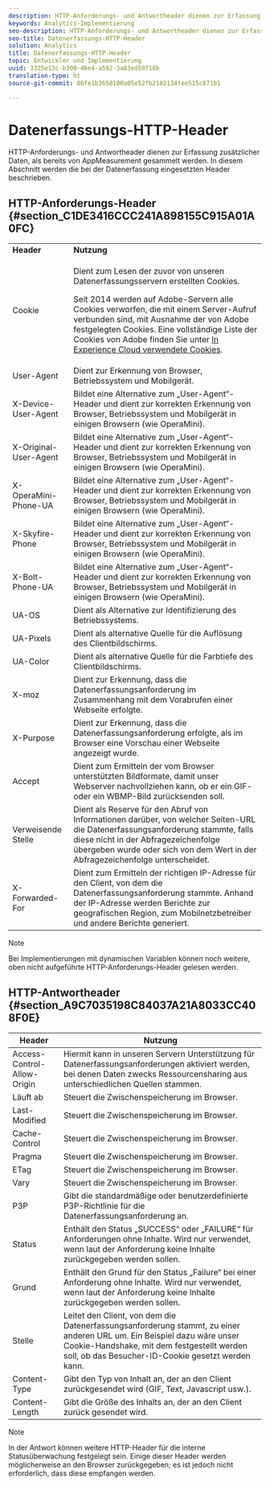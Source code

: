 ```yaml
---
description: HTTP-Anforderungs- und Antwortheader dienen zur Erfassung zusätzlicher Daten, als bereits von AppMeasurement gesammelt werden. In diesem Abschnitt werden die bei der Datenerfassung eingesetzten Header beschrieben.
keywords: Analytics-Implementierung
seo-description: HTTP-Anforderungs- und Antwortheader dienen zur Erfassung zusätzlicher Daten, als bereits von AppMeasurement gesammelt werden. In diesem Abschnitt werden die bei der Datenerfassung eingesetzten Header beschrieben.
seo-title: Datenerfassungs-HTTP-Header
solution: Analytics
title: Datenerfassungs-HTTP-Header
topic: Entwickler und Implementierung
uuid: 3325e13c-b300-46e4-a592-3a83ed59718b
translation-type: ht
source-git-commit: 86fe1b3650100a05e52fb2102134fee515c871b1

---
```



# Datenerfassungs-HTTP-Header

HTTP-Anforderungs- und Antwortheader dienen zur Erfassung zusätzlicher Daten, als bereits von AppMeasurement gesammelt werden. In diesem Abschnitt werden die bei der Datenerfassung eingesetzten Header beschrieben.

## HTTP-Anforderungs-Header {#section_C1DE3416CCC241A898155C915A01A0FC}

<table id="table_84D1F4B54ABE4423A2EBE840C49D3876"> 
 <tbody> 
  <tr> 
   <td> <b>Header</b> </td> 
   <td> <b>Nutzung</b> </td> 
  </tr> 
  <tr> 
   <td> Cookie </td> 
   <td> <p>Dient zum Lesen der zuvor von unseren Datenerfassungsservern erstellten Cookies. </p> <p> Seit 2014 werden auf Adobe-Servern alle Cookies verworfen, die mit einem Server-Aufruf verbunden sind, mit Ausnahme der von Adobe festgelegten Cookies. Eine vollständige Liste der Cookies von Adobe finden Sie unter <a href="https://marketing.adobe.com/resources/help/de_DE/whitepapers/cookies/" format="https" scope="external">In Experience Cloud verwendete Cookies</a>. </p> </td> 
  </tr> 
  <tr> 
   <td> User-Agent </td> 
   <td> Dient zur Erkennung von Browser, Betriebssystem und Mobilgerät. </td> 
  </tr> 
  <tr> 
   <td> X-Device-User-Agent </td> 
   <td> Bildet eine Alternative zum „User-Agent“-Header und dient zur korrekten Erkennung von Browser, Betriebssystem und Mobilgerät in einigen Browsern (wie OperaMini). </td> 
  </tr> 
  <tr> 
   <td> X-Original-User-Agent </td> 
   <td> Bildet eine Alternative zum „User-Agent“-Header und dient zur korrekten Erkennung von Browser, Betriebssystem und Mobilgerät in einigen Browsern (wie OperaMini). </td> 
  </tr> 
  <tr> 
   <td> X-OperaMini-Phone-UA </td> 
   <td> Bildet eine Alternative zum „User-Agent“-Header und dient zur korrekten Erkennung von Browser, Betriebssystem und Mobilgerät in einigen Browsern (wie OperaMini). </td> 
  </tr> 
  <tr> 
   <td> X-Skyfire-Phone </td> 
   <td> Bildet eine Alternative zum „User-Agent“-Header und dient zur korrekten Erkennung von Browser, Betriebssystem und Mobilgerät in einigen Browsern (wie OperaMini). </td> 
  </tr> 
  <tr> 
   <td> X-Bolt-Phone-UA </td> 
   <td> Bildet eine Alternative zum „User-Agent“-Header und dient zur korrekten Erkennung von Browser, Betriebssystem und Mobilgerät in einigen Browsern (wie OperaMini). </td> 
  </tr> 
  <tr> 
   <td> UA-OS </td> 
   <td> Dient als Alternative zur Identifizierung des Betriebssystems. </td> 
  </tr> 
  <tr> 
   <td> UA-Pixels </td> 
   <td> Dient als alternative Quelle für die Auflösung des Clientbildschirms. </td> 
  </tr> 
  <tr> 
   <td> UA-Color </td> 
   <td> Dient als alternative Quelle für die Farbtiefe des Clientbildschirms. </td> 
  </tr> 
  <tr> 
   <td> X-moz </td> 
   <td> Dient zur Erkennung, dass die Datenerfassungsanforderung im Zusammenhang mit dem Vorabrufen einer Webseite erfolgte. </td> 
  </tr> 
  <tr> 
   <td> X-Purpose </td> 
   <td> Dient zur Erkennung, dass die Datenerfassungsanforderung erfolgte, als im Browser eine Vorschau einer Webseite angezeigt wurde. </td> 
  </tr> 
  <tr> 
   <td> Accept </td> 
   <td> Dient zum Ermitteln der vom Browser unterstützten Bildformate, damit unser Webserver nachvollziehen kann, ob er ein GIF- oder ein WBMP-Bild zurücksenden soll. </td> 
  </tr> 
  <tr> 
   <td> Verweisende Stelle </td> 
   <td> Dient als Reserve für den Abruf von Informationen darüber, von welcher Seiten-URL die Datenerfassungsanforderung stammte, falls diese nicht in der Abfragezeichenfolge übergeben wurde oder sich von dem Wert in der Abfragezeichenfolge unterscheidet. </td> 
  </tr> 
  <tr> 
   <td> X-Forwarded-For </td> 
   <td> Dient zum Ermitteln der richtigen IP-Adresse für den Client, von dem die Datenerfassungsanforderung stammte. Anhand der IP-Adresse werden Berichte zur geografischen Region, zum Mobilnetzbetreiber und andere Berichte generiert. </td> 
  </tr> 
 </tbody> 
</table>

>[!NOTE]
>
>Bei Implementierungen mit dynamischen Variablen können noch weitere, oben nicht aufgeführte HTTP-Anforderungs-Header gelesen werden.

## HTTP-Antwortheader {#section_A9C7035198C84037A21A8033CC408F0E}

| **Header** | **Nutzung** |
|---|---|
| Access-Control-Allow-Origin | Hiermit kann in unseren Servern Unterstützung für Datenerfassungsanforderungen aktiviert werden, bei denen Daten zwecks Ressourcensharing aus unterschiedlichen Quellen stammen. |
| Läuft ab | Steuert die Zwischenspeicherung im Browser. |
| Last-Modified | Steuert die Zwischenspeicherung im Browser. |
| Cache-Control | Steuert die Zwischenspeicherung im Browser. |
| Pragma | Steuert die Zwischenspeicherung im Browser. |
| ETag | Steuert die Zwischenspeicherung im Browser. |
| Vary | Steuert die Zwischenspeicherung im Browser. |
| P3P | Gibt die standardmäßige oder benutzerdefinierte P3P-Richtlinie für die Datenerfassungsanforderung an. |
| Status | Enthält den Status „SUCCESS“ oder „FAILURE“ für Anforderungen ohne Inhalte. Wird nur verwendet, wenn laut der Anforderung keine Inhalte zurückgegeben werden sollen. |
| Grund | Enthält den Grund für den Status „Failure“ bei einer Anforderung ohne Inhalte. Wird nur verwendet, wenn laut der Anforderung keine Inhalte zurückgegeben werden sollen. |
| Stelle | Leitet den Client, von dem die Datenerfassungsanforderung stammt, zu einer anderen URL um. Ein Beispiel dazu wäre unser Cookie-Handshake, mit dem festgestellt werden soll, ob das Besucher-ID-Cookie gesetzt werden kann. |
| Content-Type | Gibt den Typ von Inhalt an, der an den Client zurückgesendet wird (GIF, Text, Javascript usw.). |
| Content-Length | Gibt die Größe des Inhalts an, der an den Client zurück gesendet wird. |

>[!NOTE]
>
>In der Antwort können weitere HTTP-Header für die interne Statusüberwachung festgelegt sein. Einige dieser Header werden möglicherweise an den Browser zurückgegeben; es ist jedoch nicht erforderlich, dass diese empfangen werden.
